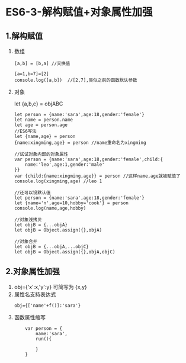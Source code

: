 # ES6-3-解构赋值+对象属性加强

## 1.解构赋值

1. 数组
    ```
    [a,b] = [b,a] //交换值

    [a=1,b=7]=[2]  
    console.log([a,b])  //[2,7],类似之前的函数默认参数
    ```
2. 对象

    let {a,b,c} = objABC 

    ```
    let person = {name:'sara',age:18,gender:'female'}
    let name = person.name
    let age = person.age
    //ES6写法
    let {name,age} = person
    {name:xingming,age} = person //name重命名为xingming
    ```
    ```
    //试试对象内部的对象属性
    var person = {name:'sara',age:18,gender:'female',child:{
        name:'leo',age:1,gender:'male'
    }}
    var {child:{name:xingming,age}} = person //这样name,age就被赋值了
    console.log(xingming,age) //leo 1
    ```
    ```
    //还可以设默认值
    let person = {name:'sara',age:18,gender:'female'}
    let {name='n',age=10,hobby='cook'} = person
    console.log(name,age,hobby)  
    ```
    ```
    //对象浅拷贝
    let objB = {...objA}
    let objB = Object.assign({},objA)
    ```
    ```
    //对象合并
    let objB = {...objA,...objC}
    let objB = Object.assign({},objA,objC)
    ```
## 2.对象属性加强

1. obj={'x':x,'y':y} 可简写为 {x,y}
2. 属性名支持表达式
    ```
    obj={['name'+f()]:'sara'}
    ```
3. 函数属性缩写
    ```
        var person = {
            name:'sara',
            run(){

            }
        }
    ```